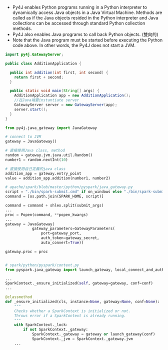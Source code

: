 

- Py4J enables Python programs running in a Python interpreter to dynamically access Java objects in a Java Virtual Machine. Methods are called as if the Java objects resided in the Python interpreter and Java collections can be accessed through standard Python collection methods. 
- Py4J also enables Java programs to call back Python objects. (雙向的)
- Note that the Java program must be started before executing the Python code above. In other words, the Py4J does not start a JVM.



```java
import py4j.GatewayServer;

public class AdditionApplication {

  public int addition(int first, int second) {
    return first + second;
  }

  public static void main(String[] args) {
    AdditionApplication app = new AdditionApplication();
    //在Java端要instantiate server
    GatewayServer server = new GatewayServer(app);
    server.start();
  }
}
```


```python
from py4j.java_gateway import JavaGateway

# connect to JVM
gateway = JavaGateway()

# 直接使用Java class, method
random = gateway.jvm.java.util.Random()
number1 = random.nextInt(10)

# 直接使用自己定義的java class
addition_app = gateway.entry_point
value = addition_app.addition(number1, number2)
```

```python
# apache/spark/blob/master/python/pyspark/java_gateway.py
script = "./bin/spark-submit.cmd" if on_windows else "./bin/spark-submit"
command = [os.path.join(SPARK_HOME, script)]

command = command + shlex.split(submit_args)
...
proc = Popen(command, **popen_kwargs)
...
gateway = JavaGateway(
            gateway_parameters=GatewayParameters(
                port=gateway_port,
                auth_token=gateway_secret,
                auto_convert=True))

gateway.proc = proc
```

```python

# spark/python/pyspark/context.py
from pyspark.java_gateway import launch_gateway, local_connect_and_auth

...
SparkContext._ensure_initialized(self, gateway=gateway, conf=conf)
...

@classmethod
def _ensure_initialized(cls, instance=None, gateway=None, conf=None):
    """
    Checks whether a SparkContext is initialized or not.
    Throws error if a SparkContext is already running.
    """
    with SparkContext._lock:
        if not SparkContext._gateway:
            SparkContext._gateway = gateway or launch_gateway(conf)
            SparkContext._jvm = SparkContext._gateway.jvm
	...

```